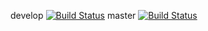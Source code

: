 develop [![Build Status](https://travis-ci.org/jpoker/jpoker.svg?branch=develop)](https://travis-ci.org/jpoker/jpoker)
master [![Build Status](https://travis-ci.org/jpoker/jpoker.svg?branch=master)](https://travis-ci.org/jpoker/jpoker)
